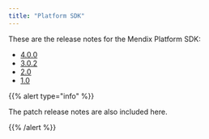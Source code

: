 ```yaml
---
title: "Platform SDK"
---
```


These are the release notes for the Mendix Platform SDK:

* [4.0.0](4.0.0)
* [3.0.2](3.0.2)
* [2.0](2.0)
* [1.0](1.0)

{{% alert type="info" %}}

The patch release notes are also included here.

{{% /alert %}}
